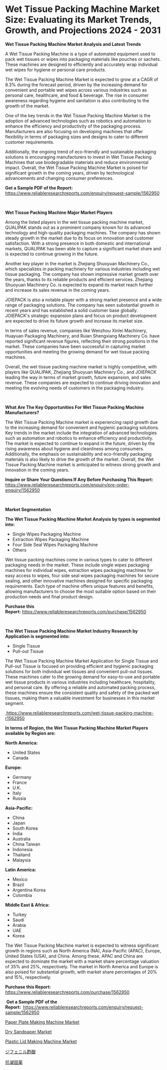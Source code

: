 <p><h1>Wet Tissue Packing Machine Market Size: Evaluating its Market Trends, Growth, and Projections 2024 - 2031</h1></p><p><strong>Wet Tissue Packing Machine Market Analysis and Latest Trends</strong></p>
<p><p>A Wet Tissue Packing Machine is a type of automated equipment used to pack wet tissues or wipes into packaging materials like pouches or sachets. These machines are designed to efficiently and accurately wrap individual wet wipes for hygiene or personal care products.</p><p>The Wet Tissue Packing Machine Market is expected to grow at a CAGR of 8.3% during the forecast period, driven by the increasing demand for convenient and portable wet wipes across various industries such as personal care, healthcare, and food & beverage. The rise in consumer awareness regarding hygiene and sanitation is also contributing to the growth of the market.</p><p>One of the key trends in the Wet Tissue Packing Machine Market is the adoption of advanced technologies such as robotics and automation to enhance the efficiency and productivity of the packaging process. Manufacturers are also focusing on developing machines that offer flexibility in terms of packaging sizes and designs to cater to different customer requirements.</p><p>Additionally, the ongoing trend of eco-friendly and sustainable packaging solutions is encouraging manufacturers to invest in Wet Tissue Packing Machines that use biodegradable materials and reduce environmental impact. Overall, the Wet Tissue Packing Machine Market is poised for significant growth in the coming years, driven by technological advancements and changing consumer preferences.</p></p>
<p><strong>Get a Sample PDF of the Report:&nbsp;</strong> <a href="https://www.reliableresearchreports.com/enquiry/request-sample/1562950">https://www.reliableresearchreports.com/enquiry/request-sample/1562950</a></p>
<p>&nbsp;</p>
<p><strong>Wet Tissue Packing Machine Major Market Players</strong></p>
<p><p>Among the listed players in the wet tissue packing machine market, QUALIPAK stands out as a prominent company known for its advanced technology and high-quality packaging machines. The company has shown steady growth in the market due to its focus on innovation and customer satisfaction. With a strong presence in both domestic and international markets, QUALIPAK has been able to capture a significant market share and is expected to continue growing in the future.</p><p>Another key player in the market is Zhejiang Shuoyuan Machinery Co., which specializes in packing machinery for various industries including wet tissue packaging. The company has shown impressive market growth over the years, thanks to its reliable products and efficient services. Zhejiang Shuoyuan Machinery Co. is expected to expand its market reach further and increase its sales revenue in the coming years.</p><p>JOIEPACK is also a notable player with a strong market presence and a wide range of packaging solutions. The company has seen substantial growth in recent years and has established a solid customer base globally. JOIEPACK's strategic expansion plans and focus on product development are expected to drive its future growth and increase its market size.</p><p>In terms of sales revenue, companies like Wenzhou Xinlei Machinery, Huayuan Packaging Machinery, and Ruian Shengxiang Machinery Co. have reported significant revenue figures, reflecting their strong positions in the market. These companies have been successful in capturing market opportunities and meeting the growing demand for wet tissue packing machines.</p><p>Overall, the wet tissue packing machine market is highly competitive, with players like QUALIPAK, Zhejiang Shuoyuan Machinery Co., and JOIEPACK leading the way in terms of market growth, future expansion, and sales revenue. These companies are expected to continue driving innovation and meeting the evolving needs of customers in the packaging industry.</p></p>
<p>&nbsp;</p>
<p><strong>What Are The Key Opportunities For Wet Tissue Packing Machine Manufacturers?</strong></p>
<p><p>The Wet Tissue Packing Machine market is experiencing rapid growth due to the increasing demand for convenient and hygienic packaging solutions. Key trends in the market include the integration of advanced technologies such as automation and robotics to enhance efficiency and productivity. The market is expected to continue to expand in the future, driven by the rising awareness about hygiene and cleanliness among consumers. Additionally, the emphasis on sustainability and eco-friendly packaging materials is also likely to drive the growth of the market. Overall, the Wet Tissue Packing Machine market is anticipated to witness strong growth and innovation in the coming years.</p></p>
<p><strong>Inquire or Share Your Questions If Any Before Purchasing This Report:</strong> <a href="https://www.reliableresearchreports.com/enquiry/pre-order-enquiry/1562950">https://www.reliableresearchreports.com/enquiry/pre-order-enquiry/1562950</a></p>
<p>&nbsp;</p>
<p><strong>Market Segmentation</strong></p>
<p><strong>The Wet Tissue Packing Machine Market Analysis by types is segmented into:</strong></p>
<p><ul><li>Single Wipes Packaging Machine</li><li>Extraction Wipes Packaging Machine</li><li>Four Side Seal Wipes Packaging Machine</li><li>Others</li></ul></p>
<p><p>Wet tissue packing machines come in various types to cater to different packaging needs in the market. These include single wipes packaging machines for individual wipes, extraction wipes packaging machines for easy access to wipes, four side seal wipes packaging machines for secure sealing, and other innovative machines designed for specific packaging requirements. Each type of machine offers unique features and benefits, allowing manufacturers to choose the most suitable option based on their production needs and final product design.</p></p>
<p><strong>Purchase this Report:&nbsp;</strong><a href="https://www.reliableresearchreports.com/purchase/1562950">https://www.reliableresearchreports.com/purchase/1562950</a></p>
<p>&nbsp;</p>
<p><strong>The Wet Tissue Packing Machine Market Industry Research by Application is segmented into:</strong></p>
<p><ul><li>Single Tissue</li><li>Pull-out Tissue</li></ul></p>
<p><p>The Wet Tissue Packing Machine Market Application for Single Tissue and Pull-out Tissue is focused on providing efficient and hygienic packaging solutions for both individual wet tissues and convenient pull-out tissues. These machines cater to the growing demand for easy-to-use and portable wet tissue products in various industries including healthcare, hospitality, and personal care. By offering a reliable and automated packing process, these machines ensure the consistent quality and safety of the packed wet tissues, making them a valuable investment for businesses in this market segment.</p></p>
<p><a href="https://www.reliableresearchreports.com/wet-tissue-packing-machine-r1562950">&nbsp;https://www.reliableresearchreports.com/wet-tissue-packing-machine-r1562950</a></p>
<p><strong>In terms of Region, the Wet Tissue Packing Machine Market Players available by Region are:</strong></p>
<p>
    <p> <strong> North America: </strong>
        <ul>
            <li>United States</li>
            <li>Canada</li>
        </ul>
        </p> 
    <p> <strong> Europe: </strong>
        <ul>
            <li>Germany</li>
            <li>France</li>
            <li>U.K.</li>
            <li>Italy</li>
            <li>Russia</li>
        </ul>
        </p> 
    <p> <strong> Asia-Pacific: </strong>
        <ul>
            <li>China</li>
            <li>Japan</li>
            <li>South Korea</li>
            <li>India</li>
            <li>Australia</li>
            <li>China Taiwan</li>
            <li>Indonesia</li>
            <li>Thailand</li>
            <li>Malaysia</li>
        </ul>
        </p> 
    <p> <strong> Latin America: </strong>
        <ul>
            <li>Mexico</li>
            <li>Brazil</li>
            <li>Argentina Korea</li>
            <li>Colombia</li>
        </ul>
        </p> 
    <p> <strong> Middle East & Africa: </strong>
        <ul>
            <li>Turkey</li>
            <li>Saudi</li>
            <li>Arabia</li>
            <li>UAE</li>
            <li>Korea</li>
        </ul>
    </p>
    </p>
<p><p>The Wet Tissue Packing Machine market is expected to witness significant growth in regions such as North America (NA), Asia-Pacific (APAC), Europe, United States (USA), and China. Among these, APAC and China are expected to dominate the market with a market share percentage valuation of 35% and 25%, respectively. The market in North America and Europe is also poised for substantial growth, with market share percentages of 20% and 15%, respectively.</p></p>
<p><strong>Purchase this Report: </strong><a href="https://www.reliableresearchreports.com/purchase/1562950">https://www.reliableresearchreports.com/purchase/1562950</a></p>
<p>&nbsp;<strong>Get a Sample PDF of the Report:&nbsp;&nbsp;</strong><a href="https://www.reliableresearchreports.com/enquiry/request-sample/1562950">https://www.reliableresearchreports.com/enquiry/request-sample/1562950</a></p>
<p><strong></strong></p>
<p><p><a href="https://github.com/abdelrhmankishk22/Market-Research-Report-List-4/blob/main/paper-plate-making-machine-market.md">Paper Plate Making Machine Market</a></p><p><a href="https://issuu.com/reportprime-2/docs/dry-sandpaper-market-size-2030.pptx">Dry Sandpaper Market</a></p><p><a href="https://github.com/joannagoyvaerts/Market-Research-Report-List-2/blob/main/plastic-lid-making-machine-market.md">Plastic Lid Making Machine Market</a></p><p><a href="https://github.com/ksxzwxabcuynh011/Market-Research-Report-List-1/blob/main/681211326697.md">ジフェニル酢酸</a></p><p><a href="https://github.com/mcbeesbxa270/Market-Research-Report-List-1/blob/main/623626726698.md">抗凝固薬</a></p></p>